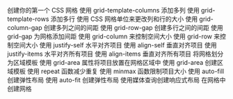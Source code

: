 创建你的第一个 CSS 网格
使用 grid-template-columns 添加多列
使用 grid-template-rows 添加多行
使用 CSS 网格单位来更改列和行的大小
使用 grid-column-gap 创建多列之间的间距
使用 grid-row-gap 创建多行之间的间距
使用 grid-gap 为网格添加间距
使用 grid-column 来控制空间大小
使用 grid-row 来控制空间大小
使用 justify-self 水平对齐项目
使用 align-self 垂直对齐项目
使用 justify-items 水平对齐所有项目
使用 align-items 垂直对齐所有项目
将网格划分为区域模板
使用 grid-area 属性将项目放置在网格区域中
使用 grid-area 创建区域模板
使用 repeat 函数减少重复
使用 minmax 函数限制项目大小
使用 auto-fill 创建弹性布局
使用 auto-fit 创建弹性布局
使用媒体查询创建响应式布局
在网格中创建网格